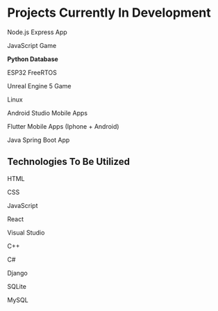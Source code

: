 # Projects Currently In Development

Node.js Express App

JavaScript Game

**Python Database**

ESP32 FreeRTOS

Unreal Engine 5 Game

Linux

Android Studio Mobile Apps

Flutter Mobile Apps (Iphone + Android)

Java Spring Boot App


## Technologies To Be Utilized
HTML 

CSS 

JavaScript 

React

Visual Studio 

C++

C#

Django

SQLite

MySQL
